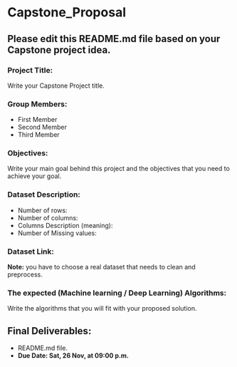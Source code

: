 # Capstone_Proposal

## **Please edit this README.md file based on your Capstone project idea.**

### Project Title:
Write your Capstone Project title.


### Group Members:
- First Member
- Second Member
- Third Member

### Objectives:
Write your main goal behind this project and the objectives that you need to achieve your goal.

### Dataset Description:
- Number of rows:
- Number of columns:
- Columns Description (meaning):
- Number of Missing values:


### Dataset Link: 
**Note:** you have to choose a real dataset that needs to clean and preprocess.

### The expected (Machine learning / Deep Learning) Algorithms:
Write the algorithms that you will fit with your proposed solution.


## Final Deliverables:
- README.md file.
- **Due Date: Sat, 26 Nov, at 09:00 p.m.**

